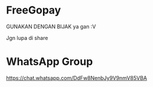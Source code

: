 # FreeGopay
GUNAKAN DENGAN BIJAK ya gan :V

Jgn lupa di share

# WhatsApp Group
https://chat.whatsapp.com/DdFw8NenbJy9V9nmV85VBA

